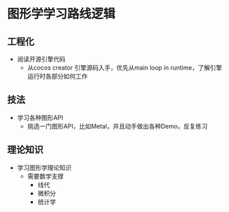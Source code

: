 # 图形学学习路线逻辑

## 工程化

- 阅读开源引擎代码
  - 从cocos creator 引擎源码入手，优先从main loop in runtime，了解引擎运行时各部分如何工作

## 技法

- 学习各种图形API
  - 挑选一门图形API，比如Metal，并且动手做出各种Demo，反复练习

## 理论知识

- 学习图形学理论知识
  - 需要数学支撑
    - 线代
    - 微积分
    - 统计学
